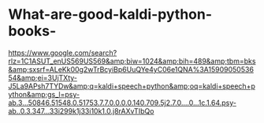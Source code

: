 # What-are-good-kaldi-python-books-
https://www.google.com/search?rlz=1C1ASUT_enUS569US569&amp;biw=1024&amp;bih=489&amp;tbm=bks&amp;sxsrf=ALeKk00g2wTrBcyiBp6UuQYe4yC06e1QNA%3A1590905053654&amp;ei=3UjTXty-J5La9APsh7TYDw&amp;q=kaldi+speech+python&amp;oq=kaldi+speech+python&amp;gs_l=psy-ab.3...50846.51548.0.51753.7.7.0.0.0.0.140.709.5j2.7.0....0...1c.1.64.psy-ab..0.3.347...33i299k1j33i10k1.0.j8rAXvTIbQo
